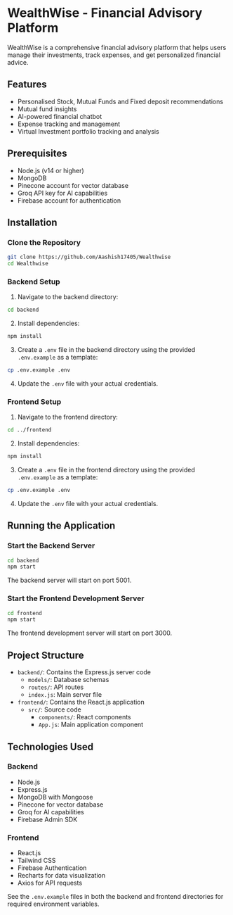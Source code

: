 # WealthWise - Financial Advisory Platform

WealthWise is a comprehensive financial advisory platform that helps users manage their investments, track expenses, and get personalized financial advice.

## Features

- Personalised Stock, Mutual Funds and Fixed deposit recommendations
- Mutual fund insights
- AI-powered financial chatbot
- Expense tracking and management
- Virtual Investment portfolio tracking and analysis

## Prerequisites

- Node.js (v14 or higher)
- MongoDB
- Pinecone account for vector database
- Groq API key for AI capabilities
- Firebase account for authentication

## Installation

### Clone the Repository

```bash
git clone https://github.com/Aashish17405/Wealthwise
cd Wealthwise
```

### Backend Setup

1. Navigate to the backend directory:

```bash
cd backend
```

2. Install dependencies:

```bash
npm install
```

3. Create a `.env` file in the backend directory using the provided `.env.example` as a template:

```bash
cp .env.example .env
```

4. Update the `.env` file with your actual credentials.

### Frontend Setup

1. Navigate to the frontend directory:

```bash
cd ../frontend
```

2. Install dependencies:

```bash
npm install
```

3. Create a `.env` file in the frontend directory using the provided `.env.example` as a template:

```bash
cp .env.example .env
```

4. Update the `.env` file with your actual credentials.

## Running the Application

### Start the Backend Server

```bash
cd backend
npm start
```

The backend server will start on port 5001.

### Start the Frontend Development Server

```bash
cd frontend
npm start
```

The frontend development server will start on port 3000.

## Project Structure

- `backend/`: Contains the Express.js server code
  - `models/`: Database schemas
  - `routes/`: API routes
  - `index.js`: Main server file
- `frontend/`: Contains the React.js application
  - `src/`: Source code
    - `components/`: React components
    - `App.js`: Main application component

## Technologies Used

### Backend

- Node.js
- Express.js
- MongoDB with Mongoose
- Pinecone for vector database
- Groq for AI capabilities
- Firebase Admin SDK

### Frontend

- React.js
- Tailwind CSS
- Firebase Authentication
- Recharts for data visualization
- Axios for API requests


See the `.env.example` files in both the backend and frontend directories for required environment variables.
